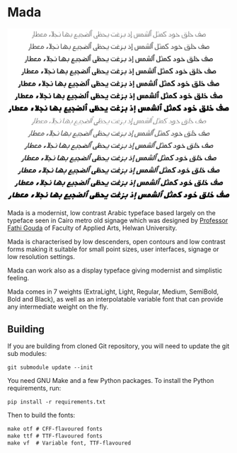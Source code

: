 Mada
====

![Sample](documentation/FontSample.png)

Mada is a modernist, low contrast Arabic typeface based largely on the typeface
seen in Cairo metro old signage which was designed by [Professor Fathi
Gouda](https://www.facebook.com/FathiGouda/) of Faculty of Applied Arts, Helwan
University.

Mada is characterised by low descenders, open contours and low contrast forms
making it suitable for small point sizes, user interfaces, signage or low
resolution settings.

Mada can work also as a display typeface giving modernist and simplistic feeling.

Mada comes in 7 weights (ExtraLight, Light, Regular, Medium, SemiBold, Bold and
Black), as well as an interpolatable variable font that can provide any
intermediate weight on the fly.

Building
--------

If you are building from cloned Git repository, you will need to update the git
sub modules:

    git submodule update --init

You need GNU Make and a few Python packages. To install the Python
requirements, run:

    pip install -r requirements.txt

Then to build the fonts:

    make otf # CFF-flavoured fonts
    make ttf # TTF-flavoured fonts
    make vf  # Variable font, TTF-flavoured
